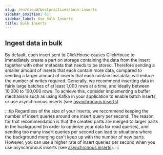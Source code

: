 ```yaml
---
slug: /en/cloud/bestpractices/bulk-inserts
sidebar_position: 63
sidebar_label: Use Bulk Inserts
title: Bulk Inserts
---
```



## Ingest data in bulk
By default, each insert sent to ClickHouse causes ClickHouse to immediately create a part on storage containing the data from the insert together with other metadata that needs to be stored.
Therefore sending a smaller amount of inserts that each contain more data, compared to sending a larger amount of inserts that each contain less data, will reduce the number of writes required. Generally, we recommend inserting data in fairly large batches of at least 1,000 rows at a time, and ideally between 10,000 to 100,000 rows. To achieve this, consider implementing a buffer mechanism such as using Kafka in your application to enable batch inserts, or use asynchronous inserts (see [asynchronous inserts](/docs/en/cloud/bestpractices/asyncinserts.md)).

:::tip
Regardless of the size of your inserts, we recommend keeping the number of insert queries around one insert query per second.
The reason for that recommendation is that the created parts are merged to larger parts in the background (in order to optimize your data for read queries), and sending too many insert queries per second can lead to situations where the background merging can't keep up with the number of new parts.
However, you can use a higher rate of insert queries per second when you use asynchronous inserts (see [asynchronous inserts](/docs/en/cloud/bestpractices/asyncinserts.md)).
:::
